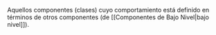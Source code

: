 Aquellos componentes (clases) cuyo comportamiento está definido en términos de otros componentes (de [[Componentes de Bajo Nivel|bajo nivel]]).